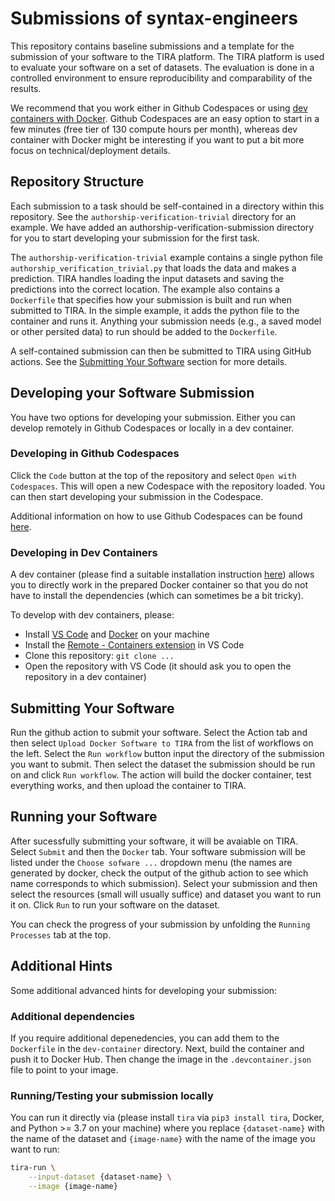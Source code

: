 # Submissions of syntax-engineers

This repository contains baseline submissions and a template for the submission of your software to the TIRA platform. The TIRA platform is used to evaluate your software on a set of datasets. The evaluation is done in a controlled environment to ensure reproducibility and comparability of the results.

We recommend that you work either in Github Codespaces or using [dev containers with Docker](https://code.visualstudio.com/docs/devcontainers/containers). Github Codespaces are an easy option to start in a few minutes (free tier of 130 compute hours per month), whereas dev container with Docker might be interesting if you want to put a bit more focus on technical/deployment details.

## Repository Structure

Each submission to a task should be self-contained in a directory within this repository. See the `authorship-verification-trivial` directory for an example. We have added an authorship-verification-submission directory for you to start developing your submission for the first task.

The `authorship-verification-trivial` example contains a single python file `authorship_verification_trivial.py` that loads the data and makes a prediction. TIRA handles loading the input datasets and saving the predictions into the correct location. The example also contains a `Dockerfile` that specifies how your submission is built and run when submitted to TIRA. In the simple example, it adds the python file to the container and runs it. Anything your submission needs (e.g., a saved model or other persited data) to run should be added to the `Dockerfile`.

A self-contained submission can then be submitted to TIRA using GitHub actions. See the [Submitting Your Software](#submitting-your-software) section for more details.

## Developing your Software Submission

You have two options for developing your submission. Either you can develop remotely in Github Codespaces or locally in a dev container.

### Developing in Github Codespaces

Click the `Code` button at the top of the repository and select `Open with Codespaces`. This will open a new Codespace with the repository loaded. You can then start developing your submission in the Codespace.

Additional information on how to use Github Codespaces can be found [here](https://docs.github.com/en/codespaces/).

### Developing in Dev Containers

A dev container (please find a suitable installation instruction [here](https://code.visualstudio.com/docs/devcontainers/containers)) allows you to directly work in the prepared Docker container so that you do not have to install the dependencies (which can sometimes be a bit tricky).

To develop with dev containers, please:

- Install [VS Code](https://code.visualstudio.com/download) and [Docker](https://docs.docker.com/engine/install/) on your machine
- Install the [Remote - Containers extension](https://marketplace.visualstudio.com/items?itemName=ms-vscode-remote.remote-containers) in VS Code
- Clone this repository: `git clone ...`
- Open the repository with VS Code (it should ask you to open the repository in a dev container)

## Submitting Your Software

Run the github action to submit your software. Select the Action tab and then select `Upload Docker Software to TIRA` from the list of workflows on the left. Select the `Run workflow` button input the directory of the submission you want to submit. Then select the dataset the submission should be run on and click `Run workflow`. The action will build the docker container, test everything works, and then upload the container to TIRA.

## Running your Software

After sucessfully submitting your software, it will be avaiable on TIRA. Select `Submit` and then the `Docker` tab. Your software submission will be listed under the `Choose sofware ...` dropdown menu (the names are generated by docker, check the output of the github action to see which name corresponds to which submission). Select your submission and then select the resources (small will usually suffice) and dataset you want to run it on. Click `Run` to run your software on the dataset.

You can check the progress of your submission by unfolding the `Running Processes` tab at the top.

## Additional Hints

Some additional advanced hints for developing your submission:

### Additional dependencies

If you require additional depenedencies, you can add them to the `Dockerfile` in the `dev-container` directory. Next, build the container and push it to Docker Hub. Then change the image in the `.devcontainer.json` file to point to your image.

### Running/Testing your submission locally

You can run it directly via (please install `tira` via `pip3 install tira`, Docker, and Python >= 3.7 on your machine) where you replace `{dataset-name}` with the name of the dataset and `{image-name}` with the name of the image you want to run:

```bash
tira-run \
    --input-dataset {dataset-name} \
    --image {image-name}
```
